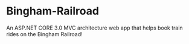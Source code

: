 # Bingham-Railroad
An ASP.NET CORE 3.0 MVC architecture web app that helps book train rides on the Bingham Railroad! 
